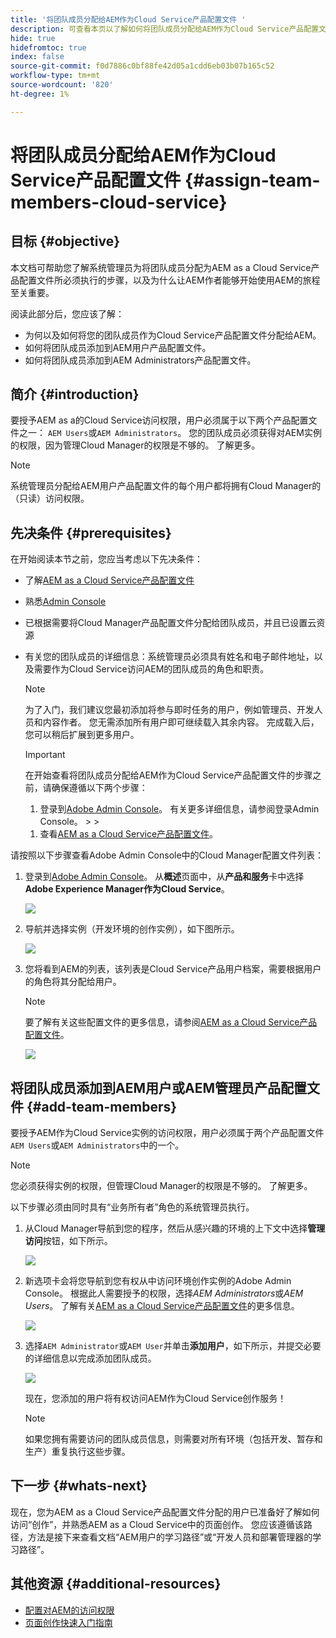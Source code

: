 ```yaml
---
title: '将团队成员分配给AEM作为Cloud Service产品配置文件 '
description: 可查看本页以了解如何将团队成员分配给AEM作为Cloud Service产品配置文件
hide: true
hidefromtoc: true
index: false
source-git-commit: f0d7886c0bf88fe42d05a1cdd6eb03b07b165c52
workflow-type: tm+mt
source-wordcount: '820'
ht-degree: 1%

---
```



# 将团队成员分配给AEM作为Cloud Service产品配置文件 {#assign-team-members-cloud-service}

## 目标 {#objective}

本文档可帮助您了解系统管理员为将团队成员分配为AEM as a Cloud Service产品配置文件所必须执行的步骤，以及为什么让AEM作者能够开始使用AEM的旅程至关重要。

阅读此部分后，您应该了解：

* 为何以及如何将您的团队成员作为Cloud Service产品配置文件分配给AEM。
* 如何将团队成员添加到AEM用户产品配置文件。
* 如何将团队成员添加到AEM Administrators产品配置文件。


## 简介 {#introduction}

要授予AEM as a的Cloud Service访问权限，用户必须属于以下两个产品配置文件之一： `AEM Users`或`AEM Administrators`。 您的团队成员必须获得对AEM实例的权限，因为管理Cloud Manager的权限是不够的。 了解更多。

>[!NOTE]
>系统管理员分配给AEM用户产品配置文件的每个用户都将拥有Cloud Manager的（只读）访问权限。

## 先决条件 {#prerequisites}

在开始阅读本节之前，您应当考虑以下先决条件：

* 了解[AEM as a Cloud Service产品配置文件](https://experienceleague.adobe.com/docs/experience-manager-cloud-service/onboarding/onboarding-concepts/aem-cs-team-product-profiles.html?lang=en#aem-product-profiles)
* 熟悉[Admin Console](https://experienceleague.adobe.com/docs/experience-manager-cloud-service/onboarding/onboarding-concepts/admin-console.html?lang=en)
* 已根据需要将Cloud Manager产品配置文件分配给团队成员，并且已设置云资源
* 有关您的团队成员的详细信息：系统管理员必须具有姓名和电子邮件地址，以及需要作为Cloud Service访问AEM的团队成员的角色和职责。

   >[!NOTE]
   >为了入门，我们建议您最初添加将参与即时任务的用户，例如管理员、开发人员和内容作者。 您无需添加所有用户即可继续载入其余内容。 完成载入后，您可以稍后扩展到更多用户。


   >[!IMPORTANT]
   >在开始查看将团队成员分配给AEM作为Cloud Service产品配置文件的步骤之前，请确保遵循以下两个步骤：
   >
   >1. 登录到[Adobe Admin Console](https://experienceleague.adobe.com/docs/experience-manager-cloud-service/onboarding/onboarding-concepts/admin-console.html?lang=en)。 有关更多详细信息，请参阅登录Admin Console。
      >
      >
   1. 查看[AEM as a Cloud Service产品配置文件](https://experienceleague.adobe.com/docs/experience-manager-cloud-service/onboarding/onboarding-concepts/aem-cs-team-product-profiles.html?lang=en#aem-product-profiles)。


请按照以下步骤查看Adobe Admin Console中的Cloud Manager配置文件列表：

1. 登录到[Adobe Admin Console](https://adminconsole.adobe.com/)。 从&#x200B;**概述**&#x200B;页面中，从&#x200B;**产品和服务**&#x200B;卡中选择&#x200B;**Adobe Experience Manager作为Cloud Service**。

   ![](/help/onboarding/onboarding-journey/assets/assign-team1.png)

1. 导航并选择实例（开发环境的创作实例），如下图所示。

   ![](/help/onboarding/onboarding-journey/assets/cloud-profiles-1.png)


1. 您将看到AEM的列表，该列表是Cloud Service产品用户档案，需要根据用户的角色将其分配给用户。

   >[!NOTE]
   >要了解有关这些配置文件的更多信息，请参阅[AEM as a Cloud Service产品配置文件](https://experienceleague.adobe.com/docs/experience-manager-cloud-service/onboarding/onboarding-concepts/aem-cs-team-product-profiles.html?lang=en#aem-product-profiles)。

   ![](/help/onboarding/onboarding-journey/assets/cloud-profiles-2.png)


## 将团队成员添加到AEM用户或AEM管理员产品配置文件 {#add-team-members}

要授予AEM作为Cloud Service实例的访问权限，用户必须属于两个产品配置文件`AEM Users`或`AEM Administrators`中的一个。

>[!NOTE]
>您必须获得实例的权限，但管理Cloud Manager的权限是不够的。 了解更多。

以下步骤必须由同时具有“业务所有者”角色的系统管理员执行。

1. 从Cloud Manager导航到您的程序，然后从感兴趣的环境的上下文中选择&#x200B;**管理访问**&#x200B;按钮，如下所示。

   ![](/help/onboarding/onboarding-journey/assets/add-team1.png)

1. 新选项卡会将您导航到您有权从中访问环境创作实例的Adobe Admin Console。 根据此人需要授予的权限，选择&#x200B;*AEM Administrators*&#x200B;或&#x200B;*AEM Users*。 了解有关[AEM as a Cloud Service产品配置文件](https://experienceleague.adobe.com/docs/experience-manager-cloud-service/onboarding/onboarding-concepts/aem-cs-team-product-profiles.html?lang=en#aem-product-profiles)的更多信息。

   ![](/help/onboarding/onboarding-journey/assets/add-team2.png)

1. 选择`AEM Administrator`或`AEM User`并单击&#x200B;**添加用户**，如下所示，并提交必要的详细信息以完成添加团队成员。

   ![](/help/onboarding/onboarding-journey/assets/add-team3.png)

   现在，您添加的用户将有权访问AEM作为Cloud Service创作服务！

   >[!NOTE]
   >如果您拥有需要访问的团队成员信息，则需要对所有环境（包括开发、暂存和生产）重复执行这些步骤。


## 下一步 {#whats-next}

现在，您为AEM as a Cloud Service产品配置文件分配的用户已准备好了解如何访问“创作”，并熟悉AEM as a Cloud Service中的页面创作。 您应该遵循该路径，方法是接下来查看文档“AEM用户的学习路径”或“开发人员和部署管理器的学习路径”。

## 其他资源 {#additional-resources}

* [配置对AEM的访问权限](https://experienceleague.adobe.com/docs/experience-manager-learn/cloud-service/accessing/walk-through.html?lang=en)
* [页面创作快速入门指南](https://experienceleague.adobe.com/docs/experience-manager-cloud-service/sites/authoring/getting-started/quick-start.html?lang=en)
